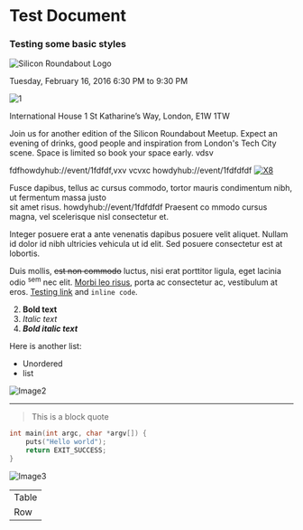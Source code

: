 # Test Document
### Testing some basic styles

![Silicon Roundabout Logo](https://photos3.meetupstatic.com/photos/event/7/7/9/d/highres_439470621.jpeg "Silicon Roundabout Logo")

Tuesday, February 16, 2016 6:30 PM to 9:30 PM

![1](https://s30.postimg.org/dottohiql/rainmaking_loft.png "1")

International House 1 St Katharine’s Way, London, E1W 1TW

Join us for another edition of the Silicon Roundabout Meetup. Expect an evening of drinks, good people and inspiration from London's Tech City scene. Space is limited so book your space early.  vdsv

fdfhowdyhub://event/1fdfdf,vxv vcvxc 
howdyhub://event/1fdfdfdf
[![X8](https://x8.io/assets/logo-big-4350e75ca39d39b8fcc91f1ab307e2fc.png "X8")](http://x8.io "X8")

Fusce dapibus, tellus ac cursus commodo, tortor mauris condimentum nibh, ut fermentum massa justo  
sit amet risus. howdyhub://event/1fdfdfdf Praesent co mmodo cursus magna, vel scelerisque nisl consectetur et.

Integer posuere erat a ante venenatis dapibus posuere velit aliquet. Nullam id dolor id nibh ultricies vehicula ut id elit. Sed posuere consectetur est at lobortis.

Duis mollis, <s>est non commodo</s> luctus, nisi erat porttitor ligula, eget lacinia odio <sup>sem</sup> nec elit. <u>Morbi leo risus</u>, porta ac consectetur ac, vestibulum at eros.
[Testing link](http://indragie.com "Indragie") and `inline code`.

2. **Bold text**
3. _Italic text_
4. **_Bold italic text_**

Here is another list:

* Unordered
* list

![Image2](https://tookapic.imgix.net/photos/2015/354/a/4/a49c0400f71a9a898751458d0a9adb94.jpg?w=1540&q=70&s=38c9eaacc2fa4c15c1f9925eded97a8f "screenshot")



---

> This is a block quote

```c
int main(int argc, char *argv[]) {
	puts("Hello world");
	return EXIT_SUCCESS;
}
```

![Image3](https://tookapic.imgix.net/photos/2015/360/4/e/4ec7f02b7e2b67053fdc93b99b2be7b1.jpg?w=860&q=70&s=4e2e9a8a4f118b84b62b5cb6c376d741 "screenshot")


<table>
  <tr>
    <td>Table</td>
  </tr>
  <tr>
    <td>Row</td>
  </tr>
</table>